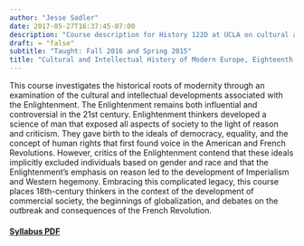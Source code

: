 ```yaml
---
author: "Jesse Sadler"
date: 2017-05-27T16:37:45-07:00
description: "Course description for History 122D at UCLA on cultural and intellectual history of 18th-century Europe"
draft: = "false"
subtitle: "Taught: Fall 2016 and Spring 2015"
title: "Cultural and Intellectual History of Modern Europe, Eighteenth Century"
---
```


This course investigates the historical roots of modernity through an examination of the cultural and intellectual developments associated with the Enlightenment. The Enlightenment remains both influential and controversial in the 21st century. Enlightenment thinkers developed a science of man that exposed all aspects of society to the light of reason and criticism. They gave birth to the ideals of democracy, equality, and the concept of human rights that first found voice in the American and French Revolutions. However, critics of the Enlightenment contend that these ideals implicitly excluded individuals based on gender and race and that the Enlightenment’s emphasis on reason led to the development of Imperialism and Western hegemony. Embracing this complicated legacy, this course places 18th-century thinkers in the context of the development of commercial society, the beginnings of globalization, and debates on the outbreak and consequences of the French Revolution.

#### [Syllabus PDF](http://localhost:1313/img/Sadler-122D-Syllabus-F16.pdf)

<!--more-->